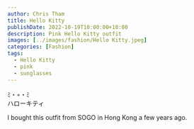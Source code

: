 ```yaml
---
author: Chris Tham
title: Hello Kitty
publishDate: 2022-10-19T10:00:00+10:00
description: Pink Hello Kitty outfit
images: [../images/fashion/Hello Kitty.jpeg]
categories: [Fashion]
tags:
  - Hello Kitty
  - pink
  - sunglasses
---
```


 ﾐ・◦・ﾐ   
ハローキティ

I bought this outfit from SOGO in Hong Kong a few years ago.

